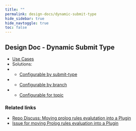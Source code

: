 ```yaml
---
title: ""
permalink: design-docs/dynamic-submit-type
hide_sidebar: true
hide_navtoggle: true
toc: false
---
```


## Design Doc - Dynamic Submit Type

* [Use Cases](/design-docs/dynamic-submit-type-use-cases.html)
* Solutions:
* * [Configurable by submit-type](/design-docs/dynamic-submit-type-solution-configurable-by-submit-type.html)
* * [Configurable by branch](/design-docs/dynamic-submit-type-solution-configurable-by-branch.html)
* * [Configurable for topic](/design-docs/dynamic-submit-type-solution-topic-configuration.html)

### Related links

* [Repo Discuss: Moving prolog rules evalutation into a Plugin](https://groups.google.com/g/repo-discuss/c/TVOrZW9-vVQ)
* [Issue for moving Prolog rules evaluation into a Plugin](https://issues.gerritcodereview.com/issues/358137286)

